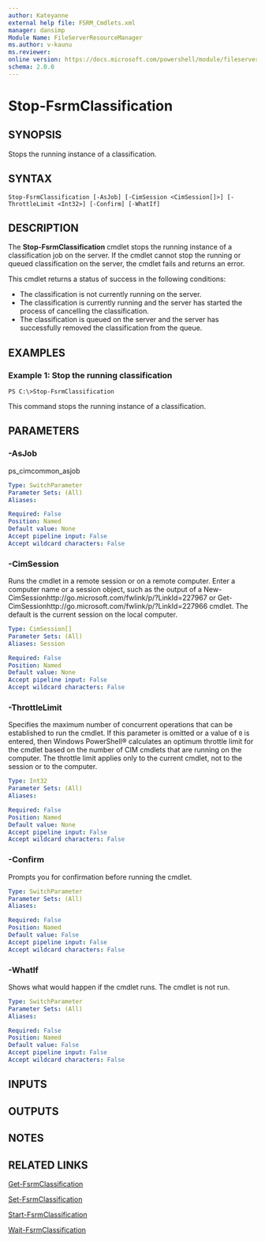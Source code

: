 ```yaml
---
author: Kateyanne
external help file: FSRM_Cmdlets.xml
manager: dansimp
Module Name: FileServerResourceManager
ms.author: v-kaunu
ms.reviewer: 
online version: https://docs.microsoft.com/powershell/module/fileserverresourcemanager/stop-fsrmclassification?view=windowsserver2012-ps&wt.mc_id=ps-gethelp
schema: 2.0.0
---
```


# Stop-FsrmClassification

## SYNOPSIS
Stops the running instance of a classification.

## SYNTAX

```
Stop-FsrmClassification [-AsJob] [-CimSession <CimSession[]>] [-ThrottleLimit <Int32>] [-Confirm] [-WhatIf]
```

## DESCRIPTION
The **Stop-FsrmClassification** cmdlet stops the running instance of a classification job on the server.
If the cmdlet cannot stop the running or queued classification on the server, the cmdlet fails and returns an error.

This cmdlet returns a status of success in the following conditions: 
- The classification is not currently running on the server. 
- The classification is currently running and the server has started the process of cancelling the classification. 
- The classification is queued on the server and the server has successfully removed the classification from the queue.

## EXAMPLES

### Example 1: Stop the running classification
```
PS C:\>Stop-FsrmClassification
```

This command stops the running instance of a classification.

## PARAMETERS

### -AsJob
ps_cimcommon_asjob

```yaml
Type: SwitchParameter
Parameter Sets: (All)
Aliases: 

Required: False
Position: Named
Default value: None
Accept pipeline input: False
Accept wildcard characters: False
```

### -CimSession
Runs the cmdlet in a remote session or on a remote computer.
Enter a computer name or a session object, such as the output of a New-CimSessionhttp://go.microsoft.com/fwlink/p/?LinkId=227967 or Get-CimSessionhttp://go.microsoft.com/fwlink/p/?LinkId=227966 cmdlet.
The default is the current session on the local computer.

```yaml
Type: CimSession[]
Parameter Sets: (All)
Aliases: Session

Required: False
Position: Named
Default value: None
Accept pipeline input: False
Accept wildcard characters: False
```

### -ThrottleLimit
Specifies the maximum number of concurrent operations that can be established to run the cmdlet.
If this parameter is omitted or a value of `0` is entered, then Windows PowerShell® calculates an optimum throttle limit for the cmdlet based on the number of CIM cmdlets that are running on the computer.
The throttle limit applies only to the current cmdlet, not to the session or to the computer.

```yaml
Type: Int32
Parameter Sets: (All)
Aliases: 

Required: False
Position: Named
Default value: None
Accept pipeline input: False
Accept wildcard characters: False
```

### -Confirm
Prompts you for confirmation before running the cmdlet.

```yaml
Type: SwitchParameter
Parameter Sets: (All)
Aliases: 

Required: False
Position: Named
Default value: False
Accept pipeline input: False
Accept wildcard characters: False
```

### -WhatIf
Shows what would happen if the cmdlet runs.
The cmdlet is not run.

```yaml
Type: SwitchParameter
Parameter Sets: (All)
Aliases: 

Required: False
Position: Named
Default value: False
Accept pipeline input: False
Accept wildcard characters: False
```

## INPUTS

## OUTPUTS

## NOTES

## RELATED LINKS

[Get-FsrmClassification](./Get-FsrmClassification.md)

[Set-FsrmClassification](./Set-FsrmClassification.md)

[Start-FsrmClassification](./Start-FsrmClassification.md)

[Wait-FsrmClassification](./Wait-FsrmClassification.md)

